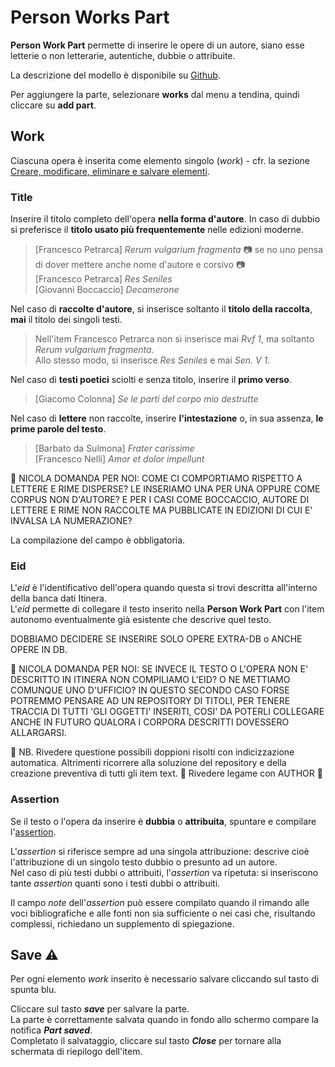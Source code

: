 # Person Works Part

**Person Work Part** permette di inserire le opere di un autore, siano esse letterie o non letterarie, autentiche, dubbie o attribuite.   

La descrizione del modello è disponibile su [Github](https://github.com/vedph/cadmus-itinera#personworkspart).

Per aggiungere la parte, selezionare **works** dal menu a tendina, quindi cliccare su **add part**.  

##  Work
Ciascuna opera è inserita come elemento singolo (_work_) - cfr. la sezione [Creare, modificare, eliminare e salvare elementi](Editor_Brick.md).

###  Title
Inserire il titolo completo dell'opera **nella forma d'autore**. In caso di dubbio si preferisce il **titolo usato più frequentemente** nelle edizioni moderne.
> [Francesco Petrarca] _Rerum vulgarium fragmenta_ 📷 se no uno pensa di dover mettere anche nome d'autore e corsivo 📷   
> [Francesco Petrarca] _Res Seniles_   
> [Giovanni Boccaccio] _Decamerone_      

Nel caso di **raccolte d'autore**, si inserisce soltanto il **titolo della raccolta**, **mai** il titolo dei singoli testi.  
> Nell'item Francesco Petrarca non si inserisce mai _Rvf 1_, ma soltanto _Rerum vulgarium fragmenta_.  
> Allo stesso modo, si inserisce _Res Seniles_ e mai _Sen. V 1_.      

Nel caso di **testi poetici** sciolti e senza titolo, inserire il **primo verso**.  
> [Giacomo Colonna] _Se le parti del corpo mio destrutte_       

Nel caso di **lettere** non raccolte, inserire **l'intestazione** o, in sua assenza, **le prime parole del testo**.   
> [Barbato da Sulmona] _Frater carissime_  
> [Francesco Nelli] _Amor et dolor impellunt_      

🚧 NICOLA DOMANDA PER NOI: COME CI COMPORTIAMO RISPETTO A LETTERE E RIME DISPERSE? LE INSERIAMO UNA PER UNA OPPURE COME CORPUS NON D'AUTORE? E PER I CASI COME BOCCACCIO, AUTORE DI LETTERE E RIME NON RACCOLTE MA PUBBLICATE IN EDIZIONI DI CUI E' INVALSA LA NUMERAZIONE? 

La compilazione del campo è obbligatoria.  

### Eid
L'_eid_ è l'identificativo dell'opera quando questa si trovi descritta all'interno della banca dati Itinera.  
L'_eid_ permette di collegare il testo inserito nella **Person Work Part** con l'item autonomo eventualmente già esistente che descrive quel testo.


DOBBIAMO DECIDERE SE INSERIRE SOLO OPERE EXTRA-DB o ANCHE OPERE IN DB.

🚧 NICOLA DOMANDA PER NOI: SE INVECE IL TESTO O L'OPERA NON E' DESCRITTO IN ITINERA NON COMPILIAMO L'EID? O NE METTIAMO COMUNQUE UNO D'UFFICIO? IN QUESTO SECONDO CASO FORSE POTREMMO PENSARE AD UN REPOSITORY DI TITOLI, PER TENERE TRACCIA DI TUTTI 'GLI OGGETTI' INSERITI, COSI' DA POTERLI COLLEGARE ANCHE IN FUTURO QUALORA I CORPORA DESCRITTI DOVESSERO ALLARGARSI.

🚧 NB. Rivedere questione possibili doppioni risolti con indicizzazione automatica. Altrimenti ricorrere alla soluzione del repository e della creazione preventiva di tutti gli item text.
🚧 Rivedere legame con AUTHOR 🚧


###  Assertion  
Se il testo o l'opera da inserire è **dubbia** o **attribuita**, spuntare e compilare l'[assertion](Assertion_Brick).

L'_assertion_ si riferisce sempre ad una singola attribuzione: descrive cioè l'attribuzione di un singolo testo dubbio o presunto ad un autore.  
Nel caso di più testi dubbi o attribuiti, l'_assertion_ va ripetuta: si inseriscono tante _assertion_ quanti sono i testi dubbi o attribuiti.  

Il campo _note_ dell'_assertion_ può essere compilato quando il rimando alle voci bibliografiche e alle fonti non sia sufficiente o nei casi che, risultando complessi, richiedano un supplemento di spiegazione.

## Save ⚠️ 

Per ogni elemento _work_ inserito è necessario salvare cliccando sul tasto di spunta blu.

Cliccare sul tasto **_save_** per salvare la parte.  
La parte è correttamente salvata quando in fondo allo schermo compare la notifica **_Part saved_**.  
Completato il salvataggio, cliccare sul tasto **_Close_** per tornare alla schermata di riepilogo dell'item.
